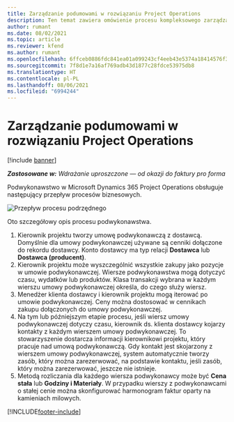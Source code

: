 ```yaml
---
title: Zarządzanie podumowami w rozwiązaniu Project Operations
description: Ten temat zawiera omówienie procesu kompleksowego zarządzania umowami podwykonawstwa w Microsoft Dynamics 365 Project Operations.
author: rumant
ms.date: 08/02/2021
ms.topic: article
ms.reviewer: kfend
ms.author: rumant
ms.openlocfilehash: 6ffceb0886fdc841ea01a099243cf4eeb43e5374a18414576f3639a3e50857fd
ms.sourcegitcommit: 7f8d1e7a16af769adb43d1877c28fdce53975db8
ms.translationtype: HT
ms.contentlocale: pl-PL
ms.lasthandoff: 08/06/2021
ms.locfileid: "6994244"
---
```

# <a name="subcontract-management-in-project-operations"></a>Zarządzanie podumowami w rozwiązaniu Project Operations

[!include [banner](../../includes/dataverse-preview.md)]

_**Zastosowane w:** Wdrażanie uproszczone — od okazji do faktury pro forma_

Podwykonawstwo w Microsoft Dynamics 365 Project Operations obsługuje następujący przepływ procesów biznesowych.

![Przepływ procesu podrzędnego](../media/SubcontractingProcessFlow.png)

Oto szczegółowy opis procesu podwykonawstwa.

1. Kierownik projektu tworzy umowę podwykonawczą z dostawcą. Domyślnie dla umowy podwykonawczej używane są cenniki dołączone do rekordu dostawcy. Konto dostawcy ma typ relacji **Dostawca** lub **Dostawca (producent)**.
2. Kierownik projektu może wyszczególnić wszystkie zakupy jako pozycje w umowie podwykonawczej. Wiersze podwykonawstwa mogą dotyczyć czasu, wydatków lub produktów. Klasa transakcji wybrana w każdym wierszu umowy podwykonawczej określa, do czego służy wiersz.
3. Menedżer klienta dostawcy i kierownik projektu mogą iterować po umowie podwykonawczej. Ceny można dostosować w cennikach zakupu dołączonych do umowy podwykonawczej.
4. Na tym lub późniejszym etapie procesu, jeśli wiersz umowy podwykonawczej dotyczy czasu, kierownik ds. klienta dostawcy kojarzy kontakty z każdym wierszem umowy podwykonawczej. To stowarzyszenie dostarcza informacji kierownikowi projektu, który pracuje nad umową podwykonawczą. Gdy kontakt jest skojarzony z wierszem umowy podwykonawczej, system automatycznie tworzy zasób, który można zarezerwować, na podstawie kontaktu, jeśli zasób, który można zarezerwować, jeszcze nie istnieje.
5. Metodą rozliczania dla każdego wiersza podwykonawcy może być **Cena stała** lub **Godziny i Materiały**. W przypadku wierszy z podwykonawcami o stałej cenie można skonfigurować harmonogram faktur oparty na kamieniach milowych.

[!INCLUDE[footer-include](../../includes/footer-banner.md)]
